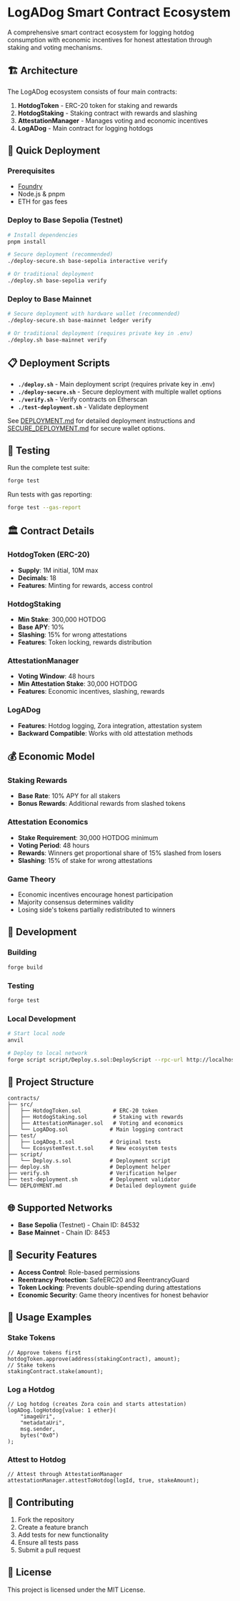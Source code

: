 # LogADog Smart Contract Ecosystem

A comprehensive smart contract ecosystem for logging hotdog consumption with economic incentives for honest attestation through staking and voting mechanisms.

## 🏗️ Architecture

The LogADog ecosystem consists of four main contracts:

1. **HotdogToken** - ERC-20 token for staking and rewards
2. **HotdogStaking** - Staking contract with rewards and slashing
3. **AttestationManager** - Manages voting and economic incentives
4. **LogADog** - Main contract for logging hotdogs

## 🚀 Quick Deployment

### Prerequisites

- [Foundry](https://book.getfoundry.sh/getting-started/installation)
- Node.js & pnpm
- ETH for gas fees

### Deploy to Base Sepolia (Testnet)

```bash
# Install dependencies
pnpm install

# Secure deployment (recommended)
./deploy-secure.sh base-sepolia interactive verify

# Or traditional deployment
./deploy.sh base-sepolia verify
```

### Deploy to Base Mainnet

```bash
# Secure deployment with hardware wallet (recommended)
./deploy-secure.sh base-mainnet ledger verify

# Or traditional deployment (requires private key in .env)
./deploy.sh base-mainnet verify
```

## 📋 Deployment Scripts

- **`./deploy.sh`** - Main deployment script (requires private key in .env)
- **`./deploy-secure.sh`** - Secure deployment with multiple wallet options
- **`./verify.sh`** - Verify contracts on Etherscan
- **`./test-deployment.sh`** - Validate deployment

See [DEPLOYMENT.md](./DEPLOYMENT.md) for detailed deployment instructions and [SECURE_DEPLOYMENT.md](./SECURE_DEPLOYMENT.md) for secure wallet options.

## 🧪 Testing

Run the complete test suite:

```bash
forge test
```

Run tests with gas reporting:

```bash
forge test --gas-report
```

## 🏛️ Contract Details

### HotdogToken (ERC-20)
- **Supply**: 1M initial, 10M max
- **Decimals**: 18
- **Features**: Minting for rewards, access control

### HotdogStaking
- **Min Stake**: 300,000 HOTDOG
- **Base APY**: 10%
- **Slashing**: 15% for wrong attestations
- **Features**: Token locking, rewards distribution

### AttestationManager
- **Voting Window**: 48 hours
- **Min Attestation Stake**: 30,000 HOTDOG
- **Features**: Economic incentives, slashing, rewards

### LogADog
- **Features**: Hotdog logging, Zora integration, attestation system
- **Backward Compatible**: Works with old attestation methods

## 💰 Economic Model

### Staking Rewards
- **Base Rate**: 10% APY for all stakers
- **Bonus Rewards**: Additional rewards from slashed tokens

### Attestation Economics
- **Stake Requirement**: 30,000 HOTDOG minimum
- **Voting Period**: 48 hours
- **Rewards**: Winners get proportional share of 15% slashed from losers
- **Slashing**: 15% of stake for wrong attestations

### Game Theory
- Economic incentives encourage honest participation
- Majority consensus determines validity
- Losing side's tokens partially redistributed to winners

## 🔧 Development

### Building

```bash
forge build
```

### Testing

```bash
forge test
```

### Local Development

```bash
# Start local node
anvil

# Deploy to local network
forge script script/Deploy.s.sol:DeployScript --rpc-url http://localhost:8545 --broadcast
```

## 📁 Project Structure

```
contracts/
├── src/
│   ├── HotdogToken.sol          # ERC-20 token
│   ├── HotdogStaking.sol        # Staking with rewards
│   ├── AttestationManager.sol   # Voting and economics
│   └── LogADog.sol             # Main logging contract
├── test/
│   ├── LogADog.t.sol           # Original tests
│   └── EcosystemTest.t.sol     # New ecosystem tests
├── script/
│   └── Deploy.s.sol            # Deployment script
├── deploy.sh                   # Deployment helper
├── verify.sh                   # Verification helper
├── test-deployment.sh          # Deployment validator
└── DEPLOYMENT.md               # Detailed deployment guide
```

## 🌐 Supported Networks

- **Base Sepolia** (Testnet) - Chain ID: 84532
- **Base Mainnet** - Chain ID: 8453

## 🔐 Security Features

- **Access Control**: Role-based permissions
- **Reentrancy Protection**: SafeERC20 and ReentrancyGuard
- **Token Locking**: Prevents double-spending during attestations
- **Economic Security**: Game theory incentives for honest behavior

## 📖 Usage Examples

### Stake Tokens
```solidity
// Approve tokens first
hotdogToken.approve(address(stakingContract), amount);
// Stake tokens
stakingContract.stake(amount);
```

### Log a Hotdog
```solidity
// Log hotdog (creates Zora coin and starts attestation)
logADog.logHotdog{value: 1 ether}(
    "imageUri",
    "metadataUri", 
    msg.sender,
    bytes("0x0")
);
```

### Attest to Hotdog
```solidity
// Attest through AttestationManager
attestationManager.attestToHotdog(logId, true, stakeAmount);
```

## 🤝 Contributing

1. Fork the repository
2. Create a feature branch
3. Add tests for new functionality
4. Ensure all tests pass
5. Submit a pull request

## 📄 License

This project is licensed under the MIT License.
